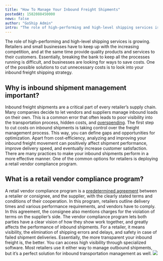 ```yaml
---
title: "How To Manage Your Inbound Freight Shipments"
postedAt: 1582088450000
news: false
author: "GoShip Admin"
intro: "The role of high-performing and high-level shipping services is growing. Retailers and small businesses have to keep up with the increasing competition, and at the same time provide quality products and services to their customers. Essentially, breaking the bank to keep all the processes running is difficult, and businesses are looking for ways to save costs. One of the possible solutions to cut unnecessary costs is to look into your inbound freight shipping strategy. \n\nWhy is inbound shipment management im"
---
```

The role of high-performing and high-level shipping services is growing. Retailers and small businesses have to keep up with the increasing competition, and at the same time provide quality products and services to their customers. Essentially, breaking the bank to keep all the processes running is difficult, and businesses are looking for ways to save costs. One of the possible solutions to cut unnecessary costs is to look into your inbound freight shipping strategy.

Why is inbound shipment management important?
---------------------------------------------

Inbound freight shipments are a critical part of every retailer’s supply chain. Many companies decide to let vendors and suppliers manage inbound loads on their own. This is a common error that often leads to poor visibility into the transportation process, hidden costs, and [overspending](https://www.logisticsmgmt.com/wp_content/pls_wp_inbound_freight_030216.pdf). The first step to cut costs on inbound shipments is taking control over the freight management process. This way, you can define gaps and opportunities for optimization. Apart from cost-efficiency, analyzing and improving your inbound freight movement can positively affect shipment performance, improve delivery speed, and eventually increase customer satisfaction. There are many practices to make your inbound shipments perform in a more effective manner. One of the common options for retailers is deploying a retail vendor compliance program.

What is a retail vendor compliance program?
-------------------------------------------

A retail vendor compliance program is a [predetermined agreement](https://www.goship.com/blog/what-is-a-vendor-compliance-program-retail/) between a retailer or consignee, and the supplier, with the clearly stated terms and conditions of their cooperation. In this program, retailers outline delivery times and various performance requirements, and vendors have to comply. In this agreement, the consignee also mentions charges for the violation of terms on the supplier’s side. The vendor compliance program lets both parties have a clear vision of how they show work together, and greatly affects the performance of inbound shipments. For a retailer, it means visibility, the elimination of shipping errors and delays, and safety in case of failed shipment deliveries. Essentially, the more transparent your inbound freight is, the better. You can access high visibility through specialized software. Most retailers use it either way to manage outbound shipments, but it’s a perfect solution for inbound transportation management as well. [![](https://www.goship.com/wp-content/uploads/2021/02/1ace89b4-fe28-40ff-a2a7-4cddc60fc9ec.png)](https://www.goship.com/)
